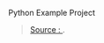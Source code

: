 Python Example Project 


> [Source : ](https://).
<!--stackedit_data:
eyJoaXN0b3J5IjpbMTg2NjExNzI4MF19
-->
